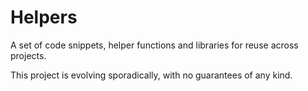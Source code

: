 # Helpers

A set of code snippets, helper functions and libraries for reuse across projects.

This project is evolving sporadically, with no guarantees of any kind.
